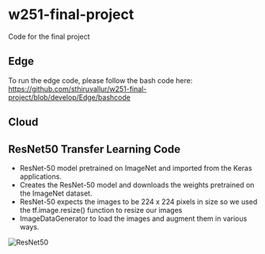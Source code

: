 # w251-final-project
Code for the final project


## Edge
To run the edge code, please follow the bash code here: https://github.com/sthiruvallur/w251-final-project/blob/develop/Edge/bashcode

## Cloud

## ResNet50 Transfer Learning Code
* ResNet-50 model pretrained on ImageNet and imported from the Keras applications.
* Creates the ResNet-50 model and downloads the weights pretrained on the ImageNet dataset.
* ResNet-50 expects the images to be 224 x 224 pixels in size so we used the tf.image.resize() function to resize our images
* ImageDataGenerator to load the images and augment them in various ways.

![ResNet50](./resnet50architecture.png)
